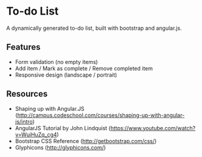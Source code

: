 To-do List
==========

A dynamically generated to-do list, built with bootstrap and angular.js.

Features
--------

* Form validation (no empty items)
* Add item / Mark as complete / Remove completed item
* Responsive design (landscape / portrait)

Resources
---------

* Shaping up with Angular.JS (http://campus.codeschool.com/courses/shaping-up-with-angular-js/intro)
* AngularJS Tutorial by John Lindquist (https://www.youtube.com/watch?v=WuiHuZq_cg4)
* Bootstrap CSS Reference (http://getbootstrap.com/css/)
* Glyphicons (http://glyphicons.com/)


